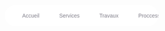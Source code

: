 <style>
    * {
                box-sizing: border-box;
                text-decoration: none;
            }
            nav{
                background: #fff;
                padding: 0 20px;
                border-radius: 40px;
                box-shadow: 0 10px 40ps rgba(159, 162, 177, .8);
                display: flex;
                overflow: hidden;
                overflow-x: auto;
                position: relative;
            }
            .nav-item{
                color: #83818c;
                font-family: Arial, sans-serif;
                padding: 20px;
                margin: 0 6px;
                position: relative;
            }

            .nav-item::before{
                content: '';
                position: absolute;
                bottom: -6px;
                background-color: #dfe2ea;
                height: 5px;
                width: 100%;
                border-radius: 8px 8px 0 0;
                left: 0;
                transition: .3s;
            }
            .nav-item:not(.is-active):hover::before{
                bottom: 0;
            }
            .nav-item:not(.is-active):hover{
                color: #333;
            }
            .nav-indicator{
                position: absolute;
                left: 0;
                bottom: 0;
                height: 5px;
                transition: .4s;
                border-radius: 8px 8px 0 0;
            }
</style>

<script>
            const indicator = document.querySelector('.nav-indicator');
            const items = document.querySelector('.nav-item');

            function handleIndicator(el){
                items.forEach(item => {item.classList.remove('is-active');
                    item.removeAttribute('style');
                    
                })

                const elementColor = el.dataset.activeColor;
                const target = el.dataset.target;
                //style de l'indicateur
                indicator.style.width = `${el.offsetWidth}px`;
                indicator.style.backgroundColor = elementColor;
                indicator.style.left = `${el.offsetLeft}px`;
                
                //ajout de classe active
                el.classList.add('is-active');
                el.style.color = elementColor;
            }
            items.forEach((item, index) => {
                item.addEventListener('click', e =>{
                    handleIndicator(e.target)
                });
                item.classList.contains('is-active') &&handleIndicator(item);
            });

        </script>

 <header>
            <div class="navigation">
              <nav>
                <a class="nav-item is-active" data-active-color="orange" data-target="Accueil" href="https://github.com/socdaservice/afribayiri.com/html/accueil.html">Accueil</a>
                <a class="nav-item" data-active-color="green" data-target="Services" href="https://github.com/socdaservice/afribayiri.com/html/service.html">Services</a>
                <a class="nav-item" data-active-color="blue" data-target="Travaux" href="https://github.com/socdaservice/afribayiri.com/html/travaux.html">Travaux</a>
                <a class="nav-item" data-active-color="red" data-target="Processus" href="https://github.com/socdaservice/afribayiri.com/html/processus.html">Proccessus</a>
                <a class="nav-item" data-active-color="rebeccapurple" data-target="Propos" href="https://github.com/socdaservice/afribayiri.com/html/propos.html">Propos</a>
                <a class="nav-item" data-active-color="orangered" data-target="Carrière" href="https://github.com/socdaservice/afribayiri.com/html/carrieres.html">Carrière</a>
                <a class="nav-item" data-active-color="lightblue" data-target="Contacts" href="https://github.com/socdaservice/afribayiri.com/html/contact.html">Contacts</a>
                <span class="nav-indicator"></span>
              </nav>
            </div>
        </header>
